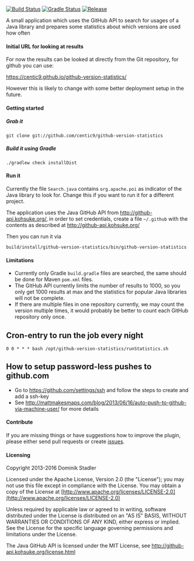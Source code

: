 [![Build Status](https://travis-ci.org/centic9/github-version-statistics.svg)](https://travis-ci.org/centic9/github-version-statistics) 
[![Gradle Status](https://gradleupdate.appspot.com/centic9/github-version-statistics/status.svg?branch=master)](https://gradleupdate.appspot.com/centic9/github-version-statistics/status)
[![Release](https://img.shields.io/github/release/centic9/github-version-statistics.svg)](https://github.com/centic9/github-version-statistics/releases)

A small application which uses the GitHub API to search for usages of a Java library and prepares some statistics about which versions are used how often

#### Initial URL for looking at results

For now the results can be looked at directly from the Git repository, for github you can use:

https://centic9.github.io/github-version-statistics/

However this is likely to change with some better deployment setup in the future.

#### Getting started

##### Grab it

    git clone git://github.com/centic9/github-version-statistics

##### Build it using Gradle

    ./gradlew check installDist

#### Run it

Currently the file `Search.java` contains `org.apache.poi` as indicator of the Java library to look for. Change this if you want to run it for a different project.

The application uses the Java GitHub API from http://github-api.kohsuke.org/, in order to set credentials, create a file `~/.github` with the contents as described at http://github-api.kohsuke.org/

Then you can run it via

    build/install/github-version-statistics/bin/github-version-statistics

#### Limitations

* Currently only Gradle `build.gradle` files are searched, the same should be done for Maven `pom.xml` files.
* The GitHub API currently limits the number of results to 1000, so you only get 1000 results at max and the statistics for popular Java libraries will not be complete.
* If there are multiple files in one repository currently, we may count the version multiple times, it would probably be better to count each GitHub repository only once.

## Cron-entry to run the job every night

    0 0 * * * bash /opt/github-version-statistics/runStatistics.sh

## How to setup password-less pushes to github.com

* Go to https://github.com/settings/ssh and follow the steps to create and add a ssh-key
* See http://mattmakesmaps.com/blog/2013/06/16/auto-push-to-github-via-machine-user/ for more details

#### Contribute

If you are missing things or have suggestions how to improve the plugin, please either send pull requests or create [issues](https://github.com/centic9/github-version-statistics/issues).

#### Licensing

   Copyright 2013-2016 Dominik Stadler

   Licensed under the Apache License, Version 2.0 (the "License");
   you may not use this file except in compliance with the License.
   You may obtain a copy of the License at [http://www.apache.org/licenses/LICENSE-2.0](http://www.apache.org/licenses/LICENSE-2.0)

   Unless required by applicable law or agreed to in writing, software
   distributed under the License is distributed on an "AS IS" BASIS,
   WITHOUT WARRANTIES OR CONDITIONS OF ANY KIND, either express or implied.
   See the License for the specific language governing permissions and
   limitations under the License.

The Java GitHub API is licensed under the MIT License, see http://github-api.kohsuke.org/license.html
